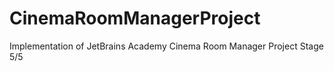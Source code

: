 # CinemaRoomManagerProject
Implementation of JetBrains Academy Cinema Room Manager Project Stage 5/5 
